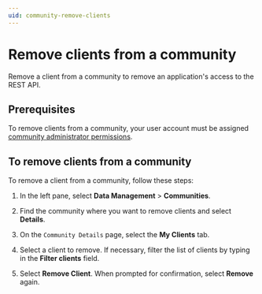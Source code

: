 ```yaml
---
uid: community-remove-clients
---
```


# Remove clients from a community

Remove a client from a community to remove an application's access to the REST API.

## Prerequisites

To remove clients from a community, your user account must be assigned [community administrator permissions](xref:ccRoles#community-administrators-preview).

## To remove clients from a community

To remove a client from a community, follow these steps:

1. In the left pane, select **Data Management** > **Communities**.

1. Find the community where you want to remove clients and select **Details**.

1. On the `Community Details` page, select the **My Clients** tab.

1. Select a client to remove. If necessary, filter the list of clients by typing in the **Filter clients** field. 

1. Select **Remove Client**. When prompted for confirmation, select **Remove** again.

